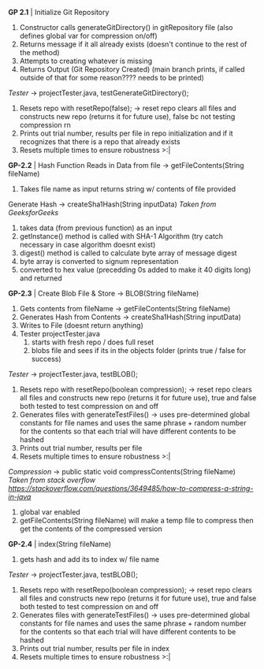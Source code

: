 __GP 2.1__ | Initialize Git Repository 
1. Constructor calls generateGitDirectory() in gitRepository file (also defines global var for compression on/off)
2. Returns message if it all already exists (doesn't continue to the rest of the method)
3. Attempts to creating whatever is missing
4. Returns Output (Git Repository Created) (main branch prints, if called outside of that for some reason???? needs to be printed)

*Tester* -> projectTester.java, testGenerateGitDirectory();
1. Resets repo with resetRepo(false); -> reset repo clears all files and constructs new repo (returns it for future use), false bc not testing compression rn
2. Prints out trial number, results per file in repo initialization and if it recognizes that there is a repo that already exists
3. Resets multiple times to ensure robustness >:|

__GP-2.2__ | Hash Function
Reads in Data from file -> getFileContents(String fileName)
1. Takes file name as input returns string w/ contents of file provided

Generate Hash -> createSha1Hash(String inputData) *Taken from GeeksforGeeks*
1. takes data (from previous function) as an input
2. getInstance() method is called with SHA-1 Algorithm (try catch necessary in case algorithm doesnt exist)
3. digest() method is called to calculate byte array of message digest
4. byte array is converted to signum representation
5. converted to hex value (precedding 0s added to make it 40 digits long) and returned

__GP-2.3__ | Create Blob File & Store -> BLOB(String fileName)
1. Gets contents from fileName -> getFileContents(String fileName)
2. Generates Hash from Contents -> createSha1Hash(String inputData)
3. Writes to File (doesnt return anything)
4. Tester projectTester.java
    1. starts with fresh repo / does full reset
    2. blobs file and sees if its in the objects folder (prints true / false for success)

*Tester* -> projectTester.java, testBLOB();
1. Resets repo with resetRepo(boolean compression); -> reset repo clears all files and constructs new repo (returns it for future use), true and false both tested to test compression on and off
2. Generates files with generateTestFiles() -> uses pre-determined global constants for file names and uses the same phrase + random number for the contents so that each trial will have different contents to be hashed
3. Prints out trial number, results per file 
4. Resets multiple times to ensure robustness >:|

*Compression* -> public static void compressContents(String fileName) *Taken from stack overflow https://stackoverflow.com/questions/3649485/how-to-compress-a-string-in-java*
1. global var enabled
2. getFileContents(String fileName) will make a temp file to compress then get the contents of the compressed version

__GP-2.4__ | index(String fileName)
1. gets hash and add its to index w/ file name

*Tester* -> projectTester.java, testBLOB();
1. Resets repo with resetRepo(boolean compression); -> reset repo clears all files and constructs new repo (returns it for future use), true and false both tested to test compression on and off
2. Generates files with generateTestFiles() -> uses pre-determined global constants for file names and uses the same phrase + random number for the contents so that each trial will have different contents to be hashed
3. Prints out trial number, results per file in index
4. Resets multiple times to ensure robustness >:|